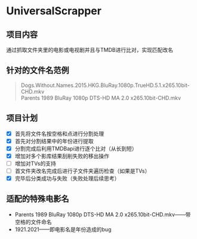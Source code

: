 # UniversalScrapper

## 项目内容

通过抓取文件夹里的电影或电视剧并且与TMDB进行比对，实现匹配改名

## 针对的文件名范例

> Dogs.Without.Names.2015.HKG.BluRay.1080p.TrueHD.5.1.x265.10bit-CHD.mkv  
> Parents 1989 BluRay 1080p DTS-HD MA 2.0 x265.10bit-CHD.mkv

## 项目计划

- [x] 首先将文件名按空格和点进行分割处理
- [x] 首先对分割结果中的年份进行提取
- [x] 分割完成后利用TMDBapi进行逐个比对（从长到短）
- [x] 增加对多个影库结果刮削失败的移出操作
- [ ] 增加对TVs的支持
- [ ] 首文件夹改名完成后进行子文件夹遍历检查（如果是TVs）
- [x] 完毕后分类成功与失败（失败处理后续思考）

## 适配的特殊电影名
* Parents 1989 BluRay 1080p DTS-HD MA 2.0 x265.10bit-CHD.mkv——带空格的文件命名
* 1921.2021——即电影名是年份造成的bug